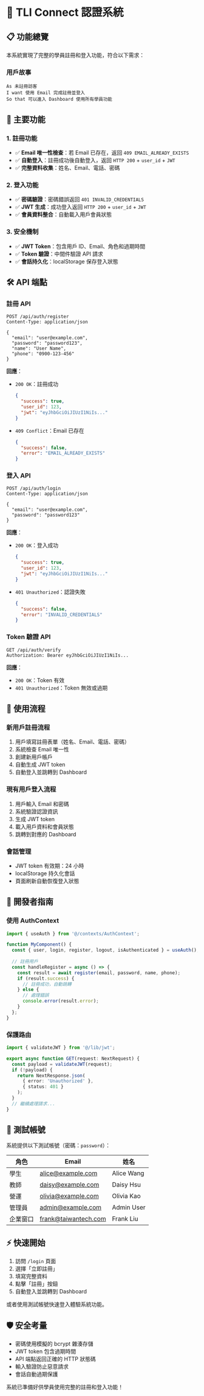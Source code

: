 # 🔐 TLI Connect 認證系統

## 📋 功能總覽

本系統實現了完整的學員註冊和登入功能，符合以下需求：

### 用戶故事
```
As 未註冊訪客
I want 使用 Email 完成註冊並登入
So that 可以進入 Dashboard 使用所有學員功能
```

## 🚀 主要功能

### 1. 註冊功能
- ✅ **Email 唯一性檢查**：若 Email 已存在，返回 `409 EMAIL_ALREADY_EXISTS`
- ✅ **自動登入**：註冊成功後自動登入，返回 `HTTP 200` + `user_id` + `JWT`
- ✅ **完整資料收集**：姓名、Email、電話、密碼

### 2. 登入功能
- ✅ **密碼驗證**：密碼錯誤返回 `401 INVALID_CREDENTIALS`
- ✅ **JWT 生成**：成功登入返回 `HTTP 200` + `user_id` + `JWT`
- ✅ **會員資料整合**：自動載入用戶會員狀態

### 3. 安全機制
- ✅ **JWT Token**：包含用戶 ID、Email、角色和過期時間
- ✅ **Token 驗證**：中間件驗證 API 請求
- ✅ **會話持久化**：localStorage 保存登入狀態

## 🛠 API 端點

### 註冊 API
```http
POST /api/auth/register
Content-Type: application/json

{
  "email": "user@example.com",
  "password": "password123",
  "name": "User Name",
  "phone": "0900-123-456"
}
```

**回應**：
- `200 OK`：註冊成功
  ```json
  {
    "success": true,
    "user_id": 123,
    "jwt": "eyJhbGciOiJIUzI1NiIs..."
  }
  ```
- `409 Conflict`：Email 已存在
  ```json
  {
    "success": false,
    "error": "EMAIL_ALREADY_EXISTS"
  }
  ```

### 登入 API
```http
POST /api/auth/login
Content-Type: application/json

{
  "email": "user@example.com",
  "password": "password123"
}
```

**回應**：
- `200 OK`：登入成功
  ```json
  {
    "success": true,
    "user_id": 123,
    "jwt": "eyJhbGciOiJIUzI1NiIs..."
  }
  ```
- `401 Unauthorized`：認證失敗
  ```json
  {
    "success": false,
    "error": "INVALID_CREDENTIALS"
  }
  ```

### Token 驗證 API
```http
GET /api/auth/verify
Authorization: Bearer eyJhbGciOiJIUzI1NiIs...
```

**回應**：
- `200 OK`：Token 有效
- `401 Unauthorized`：Token 無效或過期

## 🎯 使用流程

### 新用戶註冊流程
1. 用戶填寫註冊表單（姓名、Email、電話、密碼）
2. 系統檢查 Email 唯一性
3. 創建新用戶帳戶
4. 自動生成 JWT token
5. 自動登入並跳轉到 Dashboard

### 現有用戶登入流程
1. 用戶輸入 Email 和密碼
2. 系統驗證認證資訊
3. 生成 JWT token
4. 載入用戶資料和會員狀態
5. 跳轉到對應的 Dashboard

### 會話管理
- JWT token 有效期：24 小時
- localStorage 持久化會話
- 頁面刷新自動恢復登入狀態

## 🔧 開發者指南

### 使用 AuthContext
```typescript
import { useAuth } from '@/contexts/AuthContext';

function MyComponent() {
  const { user, login, register, logout, isAuthenticated } = useAuth();
  
  // 註冊用戶
  const handleRegister = async () => {
    const result = await register(email, password, name, phone);
    if (result.success) {
      // 註冊成功，自動跳轉
    } else {
      // 處理錯誤
      console.error(result.error);
    }
  };
}
```

### 保護路由
```typescript
import { validateJWT } from '@/lib/jwt';

export async function GET(request: NextRequest) {
  const payload = validateJWT(request);
  if (!payload) {
    return NextResponse.json(
      { error: 'Unauthorized' },
      { status: 401 }
    );
  }
  // 繼續處理請求...
}
```

## 🧪 測試帳號

系統提供以下測試帳號（密碼：`password`）：

| 角色 | Email | 姓名 |
|------|-------|------|
| 學生 | alice@example.com | Alice Wang |
| 教師 | daisy@example.com | Daisy Hsu |
| 營運 | olivia@example.com | Olivia Kao |
| 管理員 | admin@example.com | Admin User |
| 企業窗口 | frank@taiwantech.com | Frank Liu |

## ⚡ 快速開始

1. 訪問 `/login` 頁面
2. 選擇「立即註冊」
3. 填寫完整資料
4. 點擊「註冊」按鈕
5. 自動登入並跳轉到 Dashboard

或者使用測試帳號快速登入體驗系統功能。

## 🛡 安全考量

- 密碼使用模擬的 bcrypt 雜湊存儲
- JWT token 包含過期時間
- API 端點返回正確的 HTTP 狀態碼
- 輸入驗證防止惡意請求
- 會話自動過期保護

系統已準備好供學員使用完整的註冊和登入功能！